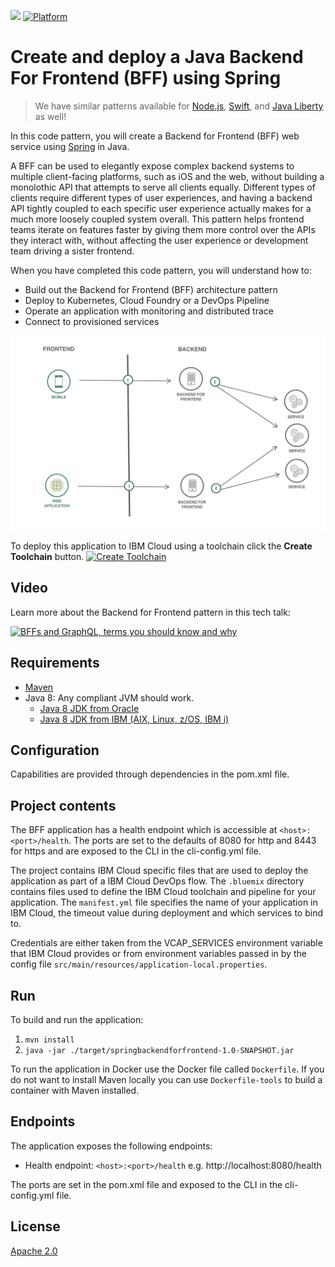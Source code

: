[![](https://img.shields.io/badge/IBM%20Cloud-powered-blue.svg)](https://bluemix.net)
[![Platform](https://img.shields.io/badge/platform-java-lightgrey.svg?style=flat)](https://www.ibm.com/developerworks/learn/java/)

# Create and deploy a Java Backend For Frontend (BFF) using Spring

> We have similar patterns available for [Node.js](https://github.com/IBM/nodejs-backend-for-frontend), [Swift](https://github.com/IBM/swift-backend-for-frontend), and [Java Liberty](https://github.com/IBM/java-liberty-backend-for-frontend) as well!

In this code pattern, you will create a Backend for Frontend (BFF) web service using [Spring](https://spring.io/) in Java.

A BFF can be used to elegantly expose complex backend systems to multiple client-facing platforms, such as iOS and the web, without building a monolothic API that attempts to serve all clients equally. Different types of clients require different types of user experiences, and having a backend API tightly coupled to each specific user experience actually makes for a much more loosely coupled system overall. This pattern helps frontend teams iterate on features faster by giving them more control over the APIs they interact with, without affecting the user experience or development team driving a sister frontend.

When you have completed this code pattern, you will understand how to:

* Build out the Backend for Frontend (BFF) architecture pattern
* Deploy to Kubernetes, Cloud Foundry or a DevOps Pipeline
* Operate an application with monitoring and distributed trace
* Connect to provisioned services

![](doc/source/images/architecture.png)

To deploy this application to IBM Cloud using a toolchain click the **Create Toolchain** button.
[![Create Toolchain](https://console.ng.bluemix.net/devops/graphics/create_toolchain_button.png)](https://console.ng.bluemix.net/devops/setup/deploy/)

## Video

Learn more about the Backend for Frontend pattern in this tech talk:

[![BFFs and GraphQL, terms you should know and why](https://img.youtube.com/vi/B5OdK21ZevI/maxresdefault.jpg)](https://www.youtube.com/watch?v=B5OdK21ZevI)

## Requirements

* [Maven](https://maven.apache.org/install.html)
* Java 8: Any compliant JVM should work.
  * [Java 8 JDK from Oracle](http://www.oracle.com/technetwork/java/javase/downloads/index.html)
  * [Java 8 JDK from IBM (AIX, Linux, z/OS, IBM i)](http://www.ibm.com/developerworks/java/jdk/)

## Configuration

Capabilities are provided through dependencies in the pom.xml file.

## Project contents

The BFF application has a health endpoint which is accessible at `<host>:<port>/health`. The ports are set to the defaults of 8080 for http and 8443 for https and are exposed to the CLI in the cli-config.yml file.

The project contains IBM Cloud specific files that are used to deploy the application as part of a IBM Cloud DevOps flow. The `.bluemix` directory contains files used to define the IBM Cloud toolchain and pipeline for your application. The `manifest.yml` file specifies the name of your application in IBM Cloud, the timeout value during deployment and which services to bind to.

Credentials are either taken from the VCAP_SERVICES environment variable that IBM Cloud provides or from environment variables passed in by the config file `src/main/resources/application-local.properties`.

## Run

To build and run the application:

1. `mvn install`
1. `java -jar ./target/springbackendforfrontend-1.0-SNAPSHOT.jar`

To run the application in Docker use the Docker file called `Dockerfile`. If you do not want to install Maven locally you can use `Dockerfile-tools` to build a container with Maven installed.

## Endpoints

The application exposes the following endpoints:

* Health endpoint: `<host>:<port>/health` e.g. http://localhost:8080/health

The ports are set in the pom.xml file and exposed to the CLI in the cli-config.yml file.

## License

[Apache 2.0](LICENSE)
